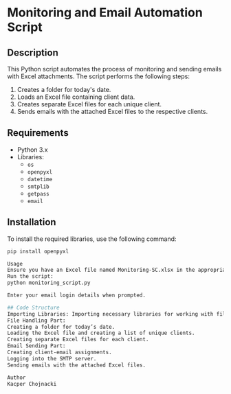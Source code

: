 # Monitoring and Email Automation Script

## Description
This Python script automates the process of monitoring and sending emails with Excel attachments. The script performs the following steps:
1. Creates a folder for today's date.
2. Loads an Excel file containing client data.
3. Creates separate Excel files for each unique client.
4. Sends emails with the attached Excel files to the respective clients.

## Requirements
- Python 3.x
- Libraries:
  - `os`
  - `openpyxl`
  - `datetime`
  - `smtplib`
  - `getpass`
  - `email`

## Installation
  To install the required libraries, use the following command:
  ```bash
  pip install openpyxl
  
  Usage
  Ensure you have an Excel file named Monitoring-SC.xlsx in the appropriate folder.
  Run the script:
  python monitoring_script.py
  
  Enter your email login details when prompted.

## Code Structure
Importing Libraries: Importing necessary libraries for working with file paths, Excel files, and emails.
File Handling Part:
Creating a folder for today’s date.
Loading the Excel file and creating a list of unique clients.
Creating separate Excel files for each client.
Email Sending Part:
Creating client-email assignments.
Logging into the SMTP server.
Sending emails with the attached Excel files.

Author
Kacper Chojnacki

